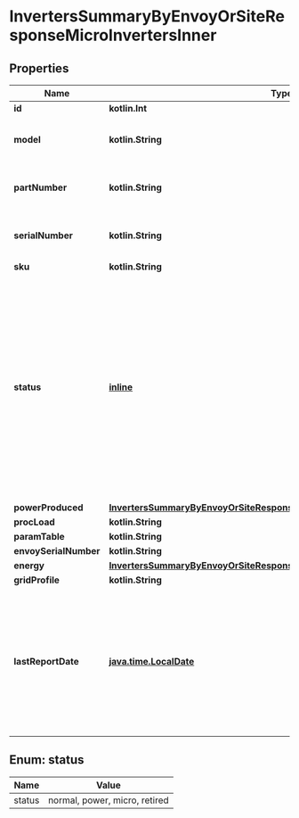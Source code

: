 
# InvertersSummaryByEnvoyOrSiteResponseMicroInvertersInner

## Properties
Name | Type | Description | Notes
------------ | ------------- | ------------- | -------------
**id** | **kotlin.Int** |  | 
**model** | **kotlin.String** | Model number of this Microinverter. | 
**partNumber** | **kotlin.String** | The Enphase part number of this Microinverter. | 
**serialNumber** | **kotlin.String** | The serial number of this Microinverter. | 
**sku** | **kotlin.String** |  | 
**status** | [**inline**](#Status) | The current status of this Microinverter. * &#x60;normal&#x60; - The microinverter is operating normally. * &#x60;power&#x60; - There is a production issue. * &#x60;micro&#x60; - The microinverter is not reporting. * &#x60;retired&#x60; - The microinverter is retired. | 
**powerProduced** | [**InvertersSummaryByEnvoyOrSiteResponseMicroInvertersInnerPowerProduced**](InvertersSummaryByEnvoyOrSiteResponseMicroInvertersInnerPowerProduced.md) |  | 
**procLoad** | **kotlin.String** |  | 
**paramTable** | **kotlin.String** |  | 
**envoySerialNumber** | **kotlin.String** |  | 
**energy** | [**InvertersSummaryByEnvoyOrSiteResponseMicroInvertersInnerEnergy**](InvertersSummaryByEnvoyOrSiteResponseMicroInvertersInnerEnergy.md) |  | 
**gridProfile** | **kotlin.String** |  | 
**lastReportDate** | [**java.time.LocalDate**](java.time.LocalDate.md) | The last time this device submitted a report, by default expressed in Unix epoch time. If Enlighten has no record of a report from this Envoy, returns null. | 


<a id="Status"></a>
## Enum: status
Name | Value
---- | -----
status | normal, power, micro, retired



